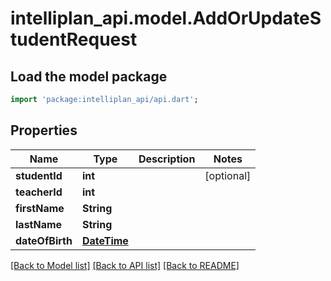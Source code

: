 # intelliplan_api.model.AddOrUpdateStudentRequest

## Load the model package
```dart
import 'package:intelliplan_api/api.dart';
```

## Properties
Name | Type | Description | Notes
------------ | ------------- | ------------- | -------------
**studentId** | **int** |  | [optional] 
**teacherId** | **int** |  | 
**firstName** | **String** |  | 
**lastName** | **String** |  | 
**dateOfBirth** | [**DateTime**](DateTime.md) |  | 

[[Back to Model list]](../README.md#documentation-for-models) [[Back to API list]](../README.md#documentation-for-api-endpoints) [[Back to README]](../README.md)


